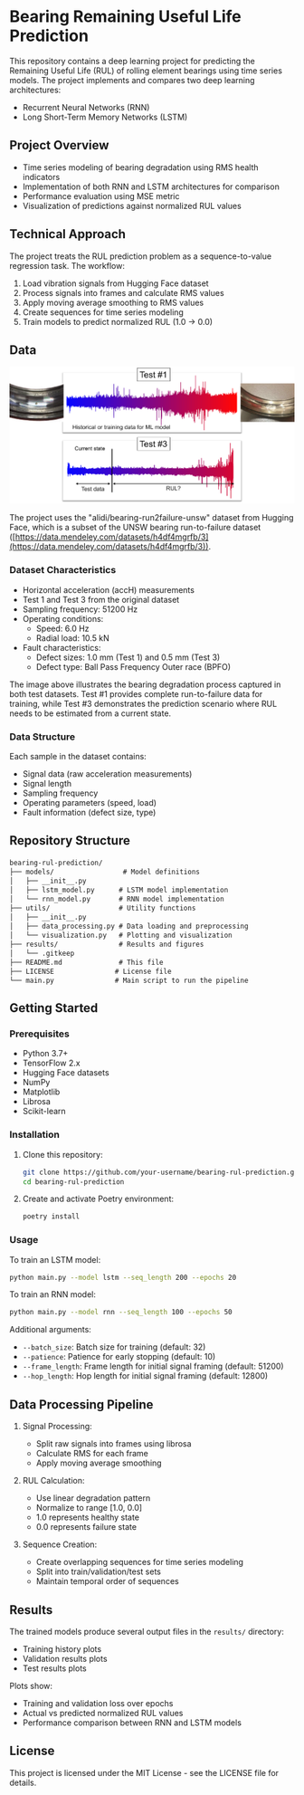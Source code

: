 # Bearing Remaining Useful Life Prediction

This repository contains a deep learning project for predicting the Remaining Useful Life (RUL) of rolling element bearings using time series models. The project implements and compares two deep learning architectures:
- Recurrent Neural Networks (RNN)
- Long Short-Term Memory Networks (LSTM)

## Project Overview

- Time series modeling of bearing degradation using RMS health indicators
- Implementation of both RNN and LSTM architectures for comparison
- Performance evaluation using MSE metric
- Visualization of predictions against normalized RUL values

## Technical Approach

The project treats the RUL prediction problem as a sequence-to-value regression task. The workflow:
1. Load vibration signals from Hugging Face dataset
2. Process signals into frames and calculate RMS values
3. Apply moving average smoothing to RMS values
4. Create sequences for time series modeling
5. Train models to predict normalized RUL (1.0 -> 0.0)


## Data

![Degradation Process](degradation_process.png)

The project uses the "alidi/bearing-run2failure-unsw" dataset from Hugging Face, which is a subset of the UNSW bearing run-to-failure dataset ([https://data.mendeley.com/datasets/h4df4mgrfb/3](https://data.mendeley.com/datasets/h4df4mgrfb/3)).

### Dataset Characteristics
- Horizontal acceleration (accH) measurements
- Test 1 and Test 3 from the original dataset
- Sampling frequency: 51200 Hz
- Operating conditions:
  - Speed: 6.0 Hz
  - Radial load: 10.5 kN
- Fault characteristics:
  - Defect sizes: 1.0 mm (Test 1) and 0.5 mm (Test 3)
  - Defect type: Ball Pass Frequency Outer race (BPFO)

The image above illustrates the bearing degradation process captured in both test datasets. Test #1 provides complete run-to-failure data for training, while Test #3 demonstrates the prediction scenario where RUL needs to be estimated from a current state.

### Data Structure
Each sample in the dataset contains:
- Signal data (raw acceleration measurements)
- Signal length
- Sampling frequency
- Operating parameters (speed, load)
- Fault information (defect size, type)



## Repository Structure

```
bearing-rul-prediction/
├── models/                 # Model definitions
│   ├── __init__.py
│   ├── lstm_model.py      # LSTM model implementation
│   └── rnn_model.py       # RNN model implementation
├── utils/                 # Utility functions
│   ├── __init__.py
│   ├── data_processing.py # Data loading and preprocessing
│   └── visualization.py   # Plotting and visualization
├── results/               # Results and figures
│   └── .gitkeep
├── README.md              # This file
├── LICENSE               # License file
└── main.py               # Main script to run the pipeline
```




## Getting Started

### Prerequisites
- Python 3.7+
- TensorFlow 2.x
- Hugging Face datasets
- NumPy
- Matplotlib
- Librosa
- Scikit-learn

### Installation

1. Clone this repository:
   ```bash
   git clone https://github.com/your-username/bearing-rul-prediction.git
   cd bearing-rul-prediction
   ```

2. Create and activate Poetry environment:
   ```bash
   poetry install
   ```

### Usage

To train an LSTM model:
```bash
python main.py --model lstm --seq_length 200 --epochs 20
```

To train an RNN model:
```bash
python main.py --model rnn --seq_length 100 --epochs 50
```

Additional arguments:
- `--batch_size`: Batch size for training (default: 32)
- `--patience`: Patience for early stopping (default: 10)
- `--frame_length`: Frame length for initial signal framing (default: 51200)
- `--hop_length`: Hop length for initial signal framing (default: 12800)

## Data Processing Pipeline

1. Signal Processing:
   - Split raw signals into frames using librosa
   - Calculate RMS for each frame
   - Apply moving average smoothing

2. RUL Calculation:
   - Use linear degradation pattern
   - Normalize to range [1.0, 0.0]
   - 1.0 represents healthy state
   - 0.0 represents failure state

3. Sequence Creation:
   - Create overlapping sequences for time series modeling
   - Split into train/validation/test sets
   - Maintain temporal order of sequences

## Results

The trained models produce several output files in the `results/` directory:
- Training history plots
- Validation results plots
- Test results plots

Plots show:
- Training and validation loss over epochs
- Actual vs predicted normalized RUL values
- Performance comparison between RNN and LSTM models

## License

This project is licensed under the MIT License - see the LICENSE file for details.